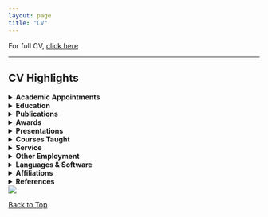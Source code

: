 ```yaml
---
layout: page
title: "CV"
---
```


For full CV, [click here](https://docs.google.com/document/d/10En4En17DeJadPC6YplzNeQgRdE76q0k/preview)  

---

## CV Highlights

<details>
<summary><strong>Academic Appointments</strong></summary>

<ul>
  <li><strong>Assistant Professor of History</strong>, University of Arkansas at Little Rock, August 2018 – present.</li>
</ul>

</details>

<details>
<summary><strong>Education</strong></summary>

<ul>
  <li><strong>Ph.D., History</strong>, Johns Hopkins University, 2018</li>
  <li><strong>M.A., History</strong>, Johns Hopkins University, 2013</li>
  <li><strong>B.A. (Hons.), History & French</strong>, Wesleyan University, 2010</li>
</ul>

</details>

<details>
<summary><strong>Publications</strong></summary>

<!-- All lists changed to HTML list tags -->

<ul><li><strong>Journal Article (Peer Review)</strong>
  <ul><li>“The ‘Ambroise Affair’...” <em>French History</em> 32, no. 4 (2018): 493–510.</li></ul>
</li></ul>

<ul><li><strong>Book Chapter (Peer Review)</strong>
  <ul><li>“‘Free and Naturalized Frenchwomen’...” In <em>Fertility, Family, and Social Welfare...</em> (Palgrave, 2023)</li></ul>
</li></ul>

<ul><li><strong>Essay (Peer Review)</strong>
  <ul><li>“France and its Empire in the Indian Ocean” (with Blake Smith). <em>Oxford Bibliographies: Atlantic History</em> (2019)</li></ul>
</li></ul>

<ul><li><strong>Book Chapters (Editorial Review)</strong>
  <ul>
    <li>“Gender, Family, and Social Control...” In <em>Women in the Making of Mauritian History</em>, 2nd ed. (2023)</li>
    <li>“‘A Thousand Prejudices’...” In <em>Une Amérique française</em>, (2015)</li>
  </ul>
</li></ul>

<ul><li><strong>Essays (Editorial Review)</strong>
  <ul>
    <li>“Gender and Slavery in Global Contexts...” <em>Esclavages & post-esclavages</em> no. 9 (2024)</li>
    <li>“Incertaines catégories raciales.” In <em>Colonisations. Notre histoire</em> (2023)</li>
    <li>“Instructions du Ministère de la Marine...” <em>Outre-Mers</em> 103, no. 388–389 (2015)</li>
  </ul>
</li></ul>

<ul><li><strong>Public Scholarship (Editorial Review)</strong>
  <ul>
    <li>“Looking for ‘Petit Jean’...” <em>64 Parishes</em> (2025) <a href="https://64parishes.org/looking-for-petit-jean">Link</a></li>
    <li>“Furcy Madeleine and Abby Guy...” <em>Imaginaries</em> 14, no. 2 (2024) <a href="https://h-france.net/imaginaries/all-issues/volume-14-issue-2-summer-2024">Link</a></li>
    <li><em>Slavery and Freedom: Journeys Across Time and Space</em> (co-author, 2024); <em>L’affaire Abby Guy</em> (co-translator, 2024) <a href="https://www.portail-esclavage-reunion.fr/dossiers-documentaires/laffaire-abby-guy">Link</a></li>
    <li>“Les esclaves vendus comme ‘biens nationaux’...” (2023) <a href="https://www.portail-esclavage-reunion.fr/documentaires/l-esclavage">Link</a></li>
  </ul>
</li></ul>

<ul><li><strong>Editorial Work</strong>
  <ul><li>Co-editor (with Sarah Zimmerman), <em>Esclavages & post-esclavages</em> no. 9 (2024)</li></ul>
</li></ul>

<ul><li><strong>Review Essays</strong>
  <ul>
    <li>Review of <em>Malgaches et Vazaha à Tamatave</em>, <em>Politique africaine</em> 175–176 (2025)</li>
    <li>Review of <em>Archipelago of Justice</em> by Laurie M. Wood. <em>H-France Forum</em> 17 (2022) <a href="https://h-france.net/h-france-forum-volume-17-2022/">Link</a></li>
  </ul>
</li></ul>

<ul><li><strong>Manuscripts in Preparation</strong>
  <ul>
    <li><em>Making Whiteness on La Réunion</em> (monograph)</li>
    <li>“‘Mixed-Blood’ Empire...” (article, under review)</li>
    <li><em>Freedom Deferred</em> (edited source reader)</li>
    <li>“Enslaved by the Church, Sold for the Republic” <a href="https://storymaps.arcgis.com/stories/68ea1822adba48acadb2848f40b29048">Link</a></li>
    <li>“Arkansas Créole” <a href="https://arcg.is/1izPe01">Link</a></li>
  </ul>
</li></ul>

</details>


<details>
<summary><strong>Awards</strong></summary>

<strong>Research Awards</strong>  
<ul>
  <li>2025 – Huntington Library Short-Term Fellowship</li>
  <li>2024 – ACLS Project Development Grant</li>
  <li>2023 – ASECS/Boston Athenaeum Fellowship</li>
  <li>2022 – Camargo Foundation Core Program Residency</li>
  <li>2021 – UA Little Rock Provost’s Grant (Research)</li>
  <li>2019 – G. Thomas Eisele Fellowship</li>
  <li>2017 – Doris G. Quinn Dissertation Completion Fellowship</li>
  <li>2017 – Singleton Center Dissertation Research Fellowship</li>
  <li>2016 – John Carter Brown Library Fellowship</li>
  <li>2014 – SSRC Mellon IDRF</li>
</ul>

<strong>Teaching Awards</strong>  
<ul>
  <li>2024 – Online Teaching Excellence Award, UA Little Rock</li>
  <li>2023 – NEH Summer Institute Participant (Enslaved.org)</li>
  <li>2022 – Provost’s Grant for Excellence in Teaching</li>
  <li>2015 – Dean’s Teaching Fellowship, Johns Hopkins</li>
</ul>

</details>

<details>
<summary><strong>Presentations</strong></summary>

<strong>Conferences</strong>
<ul>
  <li><strong>Jan. 2026</strong> — “Creolizing Cultivation...” (AHA, Chicago, IL)</li>
  <li><strong>May 2025</strong> — “Race and Belonging at Sea...” (FCHS, Buffalo, NY)</li>
  <li><strong>Apr. 2025</strong> — “Mapping Creole Arkansas...” (WashU, St. Louis, MO)</li>
  <li><strong>Mar. 2025</strong> — “‘A Model, Virtuous, and Lucrative Slavery’...” (LHA, Baton Rouge, LA)</li>
  <li><strong>Feb. 2025</strong> — “The Catholic Church and Slavery...” (UNESCO, Univ. of Mauritius)</li>
  <li><strong>Apr. 2024</strong> — “Recruiting the ‘Restraint of Religion’...” (FEEGI, Providence, RI)</li>
  <li><strong>Mar. 2024</strong> — “Looking for Petit Jean...” (LHA, New Orleans, LA)</li>
  <li><strong>June 2023</strong> — “Gender, Family, and Social Control...” (Univ. Trier, Germany)</li>
  <li><strong>June 2023</strong> — “L’Église et l’esclavage...” (Univ. Bordeaux Montaigne, France)</li>
  <li><strong>May 2023</strong> — “‘Le Philantrope Jannou Vend Sa Femme!’...” (FCHS, Martinique)</li>
  <li><strong>Nov. 2022</strong> — Roundtable: Digital Humanities and Empire (WSFH, Virtual)</li>
  <li><strong>May 2022</strong> — “‘Creoles Far from Our Land’...” (FCHS, Charleston, SC)</li>
  <li><strong>Mar. 2022</strong> — “‘Effacer le souvenir de leur état’...” (SFHS, Charlotte, NC)</li>
  <li><em>(...additional entries continue in full version)</em></li>
</ul>

<strong>Invited Talks</strong>
<ul>
  <li><strong>Sept. 2025</strong> — “Race, Racialisation, and Enslavement...” (Amsterdam & Nijmegen, Virtual)</li>
  <li><strong>Dec. 2024</strong> — “Furcy Madeleine & Abby Guy...” (Musée de Villèle, Réunion)</li>
  <li><strong>Apr. 2024</strong> — “Rethinking the Legend of Petit Jean...” (UA Little Rock)</li>
  <li><strong>Mar. 2024</strong> — “Teaching with Collaborative Annotation” (ASU-Beebe)</li>
  <li><strong>Feb. 2023</strong> — “New England Merchant Families...” (Boston Athenaeum)</li>
  <li><em>(...additional entries continue in full version)</em></li>
</ul>

<strong>Guest Lectures</strong>
<ul>
  <li><strong>Mar. 2025</strong> — “Historiography and Article Writing” (Morgan State, Virtual)</li>
  <li><strong>Feb. 2021</strong> — “Echoes of Haiti’s Revolution” (UALR, Virtual)</li>
  <li><strong>Sept. 2020</strong> — “Global Haitian Revolution” (Penn State, Virtual)</li>
  <li><em>(...additional entries continue in full version)</em></li>
</ul>

</details>


<details>
<summary><strong>Courses Taught</strong></summary>

<strong>Global History</strong>
<ul>
  <li><em>History of Civilization II: World History Since 1500</em></li>
  <li><em>The Haitian Revolution in World History</em></li>
  <li><em>History of the Atlantic World</em></li>
  <li><em>Revolutions in World History</em></li>
  <li><em>Global Perspectives on Race</em></li>
</ul>

<strong>European History</strong>
<ul>
  <li><em>Twentieth-Century Europe</em></li>
  <li><em>Modern France from 1700</em></li>
</ul>

<strong>Methods</strong>
<ul>
  <li><em>Historical Methods Seminar</em></li>
  <li><em>The Historian's Craft</em></li>
</ul>

</details>

<details>
<summary><strong>Service</strong></summary>

<strong>Professional</strong>
<ul>
  <li>Co-Chair (2024–present), Member (2024–2027), Committee on LGBTQ+ Status in the Profession, American Historical Association (AHA)</li>
  <li>Chair, Research Travel Award Committee (2024–2025); Executive Board Member (2020–2024), Forum on Early-Modern Empires and Global Interactions (FEEGI)</li>
  <li>Invited Participant, Book Manuscript Workshop, Stanford University (2020)</li>
  <li>Book Manuscript Reader, <em>Cambridge University Press</em></li>
  <li>Article Manuscript Reviewer, <em>William & Mary Quarterly</em></li>
</ul>

<strong>Institutional</strong>
<ul>
  <li>Undergraduate Advisor (2025–present)</li>
  <li>Invited Member, Trojan Integrated Planning and Accreditation Committee, Office of the Provost, UA Little Rock (2024–2025)</li>
  <li>Concurrent Enrollment Liaison, Department of History, UA Little Rock (2023–2025)</li>
  <li>Chair (2024–2025), Member (2022–2024), Undergraduate Curriculum Committee, Department of History, UA Little Rock</li>
  <li>Member, Online Campus Advisory Board (OCAB), UA Little Rock (2023–2025)</li>
  <li>Moderator, Q&A Session with Guests of the Office of Alumni and Development, UA Little Rock (March 2024)</li>
  <li>Member, Research and Creative Works Committee, UA Little Rock (2022–2023)</li>
  <li>Member, Awards Committee, Gender Studies Program, UA Little Rock (2022)</li>
  <li>Member, Undergraduate Curriculum Committee, College of Humanities, Arts, Social Sciences, and Education, UA Little Rock (2021–2022)</li>
  <li>Workshop Facilitator & Steering Committee Member, Mobile Institute on Scientific Teaching (MIST), UA Little Rock (2021–2022)</li>
  <li>Member, Tenure and Promotion Committee, Department of History, UA Little Rock (2020–2021)</li>
  <li>Faculty Liaison, UA Little Rock History Club (2019–2021)</li>
</ul>

<strong>Community</strong>
<ul>
  <li>Member, Next Generation Advisory Committee, Arkansas Humanities Council (NEH Affiliate) (2022–2023)</li>
  <li>Volunteer Judge, Central Arkansas History Day Competition (2019–2025)</li>
</ul>

</details>

<details>
<summary><strong>Other Employment</strong></summary>

<ul>
  <li>GIS Assistant, Johns Hopkins University</li>
  <li>Docent and Translator, St. Mary’s Historic Site</li>
  <li>Website Translator, EHESS, Paris</li>
</ul>

</details>

<details>
<summary><strong>Languages & Software</strong></summary>

<strong>Languages</strong>
<ul>
  <li>English: Native</li>
  <li>French: Fluent</li>
  <li>Portuguese: Intermediate</li>
  <li>Réunionese Creole & Italian: Beginner</li>
</ul>

<strong>Software (Teaching & Advising)</strong>
<ul>
  <li>Blackboard (Classic and Ultra) – Learning Management System</li>
  <li>Workday Student – Academic advising and planning</li>
  <li>DegreeWorks – Academic advising and planning</li>
  <li>Google Suite – Collaborative productivity tools</li>
  <li>ESRI ArcGIS Online, Story Maps – Spatial data visualization, digital storytelling</li>
  <li>Exhibit.so – Exhibit curation using IIIF (International Image Interoperability Framework)</li>
  <li>Perusall – Collaborative annotation platform</li>
  <li>Transkribus – AI transcription of manuscript documents</li>
  <li>Voyant Tools, HathiTrust Analytics – Text mining and topic modeling</li>
</ul>

<strong>Software (Research & Design)</strong>
<ul>
  <li>Adobe Creative Suite (Rush, InDesign) – Multimedia design</li>
  <li>ArcGIS Pro (ESRI) – Spatial analysis and cartography</li>
  <li>QGIS – Open-source geospatial analysis</li>
  <li>SPSS – Statistical analysis</li>
  <li>Tropy – Archival image management</li>
  <li>Zotero – Bibliographic and citation management</li>
</ul>

</details>

<details>
<summary><strong>Affiliations</strong></summary>

<ul>
  <li>American Historical Association (AHA)</li>
  <li>American Society for Eighteenth-Century Studies (ASECS)</li>
  <li>Consortium on the Revolutionary Era (CRE)</li>
  <li>Centre de Recherches sur les Sociétés de l’Océan Indien (CRESOI)</li>
  <li>French Colonial Historical Society (FCHS)</li>
  <li>Forum on Early-Modern Empires and Global Interactions (FEEGI)</li>
  <li>Society for French Historical Studies (SFHS)</li>
  <li>European History Section of the Southern Historical Association (SHA-EHS)</li>
  <li>Western Society for French History (WSFH)</li>
</ul>

</details>

<details>
<summary><strong>References</strong></summary>

<ul>
  <li><strong>Dr. Sue Peabody</strong> — Washington State University  
    <a href="mailto:speabody@wsu.edu">speabody@wsu.edu</a>
  </li>
  <li><strong>Dr. Barclay Key</strong> — University of Arkansas at Little Rock  
    <a href="mailto:btkey@ualr.edu">btkey@ualr.edu</a>
  </li>
  <li><strong>Dr. Todd Shepard</strong> — Johns Hopkins University  
    <a href="mailto:tshep75@jhu.edu">tshep75@jhu.edu</a>
  </li>
</ul>

</details>


<img src="{{ site.baseurl }}/littlerock.gif">

   <p><a href="#">Back to Top</a></p>


